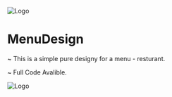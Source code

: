
![Logo](http://shinait.com/logo.png)



# MenuDesign

~ This is a simple pure designy for a menu - resturant.

~ Full Code Avalible. 


![Logo](https://shinait.com/public/screenshot.png)